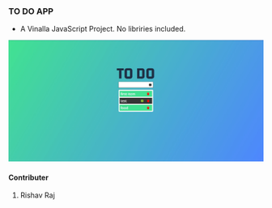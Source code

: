 ### TO DO APP

- A Vinalla JavaScript Project. No libriries included.

<img src="img/Screenshot-1.jpg" alt="Screenshot of the App"></img>

#### Contributer

1. Rishav Raj
